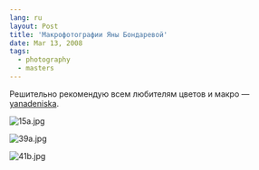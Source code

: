 ```yaml
---
lang: ru
layout: Post
title: 'Макрофотографии Яны Бондаревой'
date: Mar 13, 2008
tags:
  - photography
  - masters
---
```


Решительно рекомендую всем любителям цветов и макро — [yanadeniska](http://yanadeniska.livejournal.com/).

![15a.jpg](upload://15a.jpg)

<!--more-->

![39a.jpg](upload://39a.jpg)

![41b.jpg](upload://41b.jpg)
